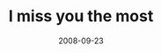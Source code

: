 ---
layout: base.njk
title : 'I miss you the most' 
view_title : 'I miss you the most' 
year : '2008' 
date : '2008-09-23' 
img_file : '/drawing/imissyouthemost.jpg' 
html_file : 'imissyouthemost' 
next_html : 'whatfor-1.html' 
year_order : '429' 
permalink : "title/{{html_file}}.html"
---